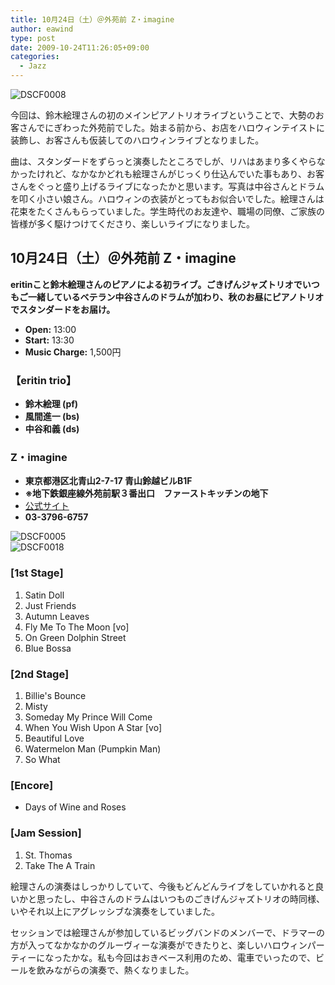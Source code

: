 ```yaml
---
title: 10月24日（土）＠外苑前 Z・imagine
author: eawind
type: post
date: 2009-10-24T11:26:05+09:00
categories:
  - Jazz
---
```

![DSCF0008](/img/2009/10/DSCF0008.jpg)

今回は、鈴木絵理さんの初のメインピアノトリオライブということで、大勢のお客さんでにぎわった外苑前でした。始まる前から、お店をハロウィンテイストに装飾し、お客さんも仮装してのハロウィンライブとなりました。

曲は、スタンダードをずらっと演奏したところでしが、リハはあまり多くやらなかったけれど、なかなかどれも絵理さんがじっくり仕込んでいた事もあり、お客さんをぐっと盛り上げるライブになったかと思います。写真は中谷さんとドラムを叩く小さい娘さん。ハロウィンの衣装がとってもお似合いでした。絵理さんは花束をたくさんもらっていました。学生時代のお友達や、職場の同僚、ご家族の皆様が多く駆けつけてくださり、楽しいライブになりました。

## **10月24日（土）＠外苑前 Z・imagine**

**eritinこと鈴木絵理さんのピアノによる初ライブ。ごきげんジャズトリオでいつもご一緒しているベテラン中谷さんのドラムが加わり、秋のお昼にピアノトリオでスタンダードをお届け。**

- **Open:** 13:00  
- **Start:** 13:30  
- **Music Charge:** 1,500円  

### **【eritin trio】**
- **鈴木絵理 (pf)**
- **風間進一 (bs)**
- **中谷和義 (ds)**

### **Z・imagine**
- **東京都港区北青山2-7-17 青山鈴越ビルB1F**  
- **※地下鉄銀座線外苑前駅３番出口　ファーストキッチンの地下**  
- [公式サイト](http://www.radio-zipangu.com/zimagine/)  
- **03-3796-6757**  

![DSCF0005](/img/2009/10/DSCF0005.jpg)  
![DSCF0018](/img/2009/10/DSCF0018.jpg)  

### **[1st Stage]**
1. Satin Doll  
2. Just Friends  
3. Autumn Leaves  
4. Fly Me To The Moon [vo]  
5. On Green Dolphin Street  
6. Blue Bossa  

### **[2nd Stage]**
1. Billie's Bounce  
2. Misty  
3. Someday My Prince Will Come  
4. When You Wish Upon A Star [vo]  
5. Beautiful Love  
6. Watermelon Man (Pumpkin Man)  
7. So What  

### **[Encore]**
- Days of Wine and Roses  

### **[Jam Session]**
1. St. Thomas  
2. Take The A Train  

絵理さんの演奏はしっかりしていて、今後もどんどんライブをしていかれると良いかと思ったし、中谷さんのドラムはいつものごきげんジャズトリオの時同様、いやそれ以上にアグレッシブな演奏をしていました。

セッションでは絵理さんが参加しているビッグバンドのメンバーで、ドラマーの方が入ってなかなかのグルーヴィーな演奏ができたりと、楽しいハロウィンパーティーになったかな。私も今回はおきベース利用のため、電車でいったので、ビールを飲みながらの演奏で、熱くなりました。
